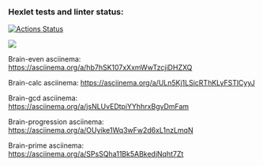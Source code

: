 ### Hexlet tests and linter status:
[![Actions Status](https://github.com/Hamsterrific/frontend-project-44/workflows/hexlet-check/badge.svg)](https://github.com/Hamsterrific/frontend-project-44/actions)

<a href="https://codeclimate.com/github/Hamsterrific/frontend-project-44/maintainability"><img src="https://api.codeclimate.com/v1/badges/dc7d6503adf157c34711/maintainability" /></a>

Brain-even asciinema:
https://asciinema.org/a/hb7hSK107xXxmWwTzcjiDHZXQ

Brain-calc asciinema:
https://asciinema.org/a/ULn5Kj1LSicRThKLyFSTlCyyJ

Brain-gcd asciinema:
https://asciinema.org/a/jsNLUvEDtpiYYhhrxBgvDmFam

Brain-progression asciinema:
https://asciinema.org/a/OUyike1Wq3wFw2d6xL1nzLmqN

Brain-prime asciinema:
https://asciinema.org/a/SPsSQha11Bk5ABkedjNqht7Zt